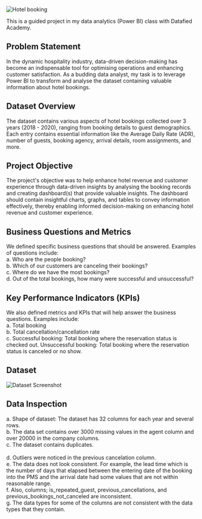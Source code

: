 ![Hotel booking](https://github.com/Onorable-e/Hotel-Bookings/assets/139487541/b40c430e-11c1-4a78-9135-e58f252ed054)

This is a guided project in my data analytics (Power BI) class with Datafied Academy. <br>
## Problem Statement 
In the dynamic hospitality industry, data-driven decision-making has become an indispensable tool for optimising operations and enhancing customer satisfaction. As a budding data analyst, my task is to leverage Power BI to transform and analyse the dataset containing valuable information about hotel bookings.
## Dataset Overview 
The dataset contains various aspects of hotel bookings collected over 3 years (2018 - 2020), ranging from booking details to guest demographics. Each entry contains essential information like the Average Daily Rate (ADR), number of guests, booking agency, arrival details, room assignments, and more. 
## Project Objective 
The project's objective was to help enhance hotel revenue and customer experience through data-driven insights by analysing the booking records and creating dashboard(s) that provide valuable insights. The dashboard should contain insightful charts, graphs, and tables to convey information effectively, thereby enabling informed decision-making on enhancing hotel revenue and customer experience. 
## Business Questions and Metrics
We defined specific business questions that should be answered. Examples of questions include: <br>
a. Who are the people booking? <br>
b. Which of our customers are canceling their bookings? <br>
c. Where do we have the most bookings? <br>
d. Out of the total bookings, how many were successful and unsuccessful? <br>
## Key Performance Indicators (KPIs)
We also defined metrics and KPIs that will help answer the business questions. Examples include: <br>
a. Total booking <br>
b. Total cancellation/cancellation rate <br>
c. Successful booking: Total booking where the reservation status is checked out. Unsuccessful booking: Total booking where the reservation status is canceled or no show. <br>
## Dataset
![Dataset Screenshot](https://github.com/Onorable-e/Hotel-Bookings/assets/139487541/6f624268-1f33-482b-8464-1482926fadbc)
## Data Inspection
a. Shape of dataset: The dataset has 32 columns for each year and several rows.<br>
b. The data set contains over 3000 missing values in the agent column and over 20000 in the company columns. <br> 
c. The dataset contains duplicates. <br>   
d. Outliers were noticed in the previous cancelation column. <br> 
e. The data does not look consistent. For example, the lead time which is the number of days that elapsed between the entering date of the booking into the PMS and the arrival date had some values that are not within reasonable range. <br>
f. Also, columns; is_repeated_guest, previous_cancellations, and previous_bookings_not_canceled are inconsistent. <br>
g. The data types for some of the columns are not consistent with the data types that they contain. <br>  

